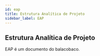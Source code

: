 ```yaml
---
id: eap
title: Estrutura Analítica de Projeto
sidebar_label: EAP
---
```


## Estrutura Analítica de Projeto

EAP é um documento do balacobaco.